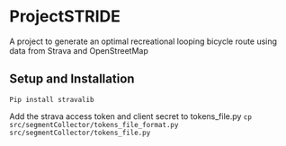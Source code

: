# ProjectSTRIDE
A project to generate an optimal recreational looping bicycle route using data from Strava and OpenStreetMap


## Setup and Installation

`Pip install stravalib`

Add the strava access token and client secret to tokens_file.py
`cp src/segmentCollector/tokens_file_format.py src/segmentCollector/tokens_file.py`
